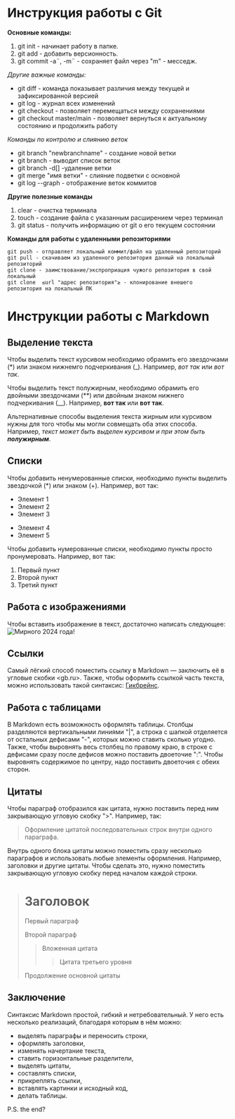 # Инструкция работы с Git

**Основные команды:**

1. git init - начинает работу в папке.
2. git add - добавить версионность.
3. git commit -a¨, -m¨ - сохраняет файл через "m" - месседж.

*Другие важные команды:*

* git diff - команда показывает различия между текущей и зафиксированной версией
* git log - журнал всех изменений
* git checkout - позволяет перемещаться между сохранениями
* git checkout master/main - позволяет вернуться к актуальному состоянию и продолжить работу


*Команды по контролю и слиянию веток*

* git branch "newbranchname" - создание новой ветки
* git branch - выводит список веток
* git branch -d[]  -удаление ветки
* git merge "имя ветки" - слияние подветки с основной
* git log --graph - отображение веток коммитов

**Другие полезные команды**

1. clear - очистка терминала
2. touch  - создание файла с указанным расширением через терминал
3. git status - получить информацию от git о его текущем состоянии

**Команды для работы с удаленными репозиториями**

    git push - отправляет локальный коммит/файл на удаленный репозиторий
    git pull - скачиваем из удаленного репозитория данный на локальный репозиторий
    git clone - заимствование/экспроприация чужого репозитория в свой локальный
    git clone  ≤url "адрес репозитория"≥ - клонирование внешего репозитория на локальный ПК




# Инструкции работы с Markdown

## Выделение текста

Чтобы выделить текст курсивом необходимо обрамить его звездочками (*) или знаком нижнемго подчеркивания (_). Например, *вот так* или _вот так_.

Чтобы выделить текст полужирным, необходимо обрамить его двойными звездочками (**) или двойным знаком нижнего подчеркивания (__). Например, **вот так** или __вот так__. 

Альтернативные способы выделения текста жирным или курсивом нужны для того чтобы мы могли совмещать оба этих способа. Например, _текст может быть выделен курсивом и при этом быть **полужирным**_.

## Списки

Чтобы добавить ненумерованные списки, необходимо пункты выделить звездочкой (*) или знаком (+). Например, вот так:
* Элемент 1
* Элемент 2
* Элемент 3
+ Элемент 4
+ Элемент 5

Чтобы добавить нумерованные списки, необходимо пункты просто пронумеровать. Например, вот так:
1. Первый пункт
2. Второй пункт
3. Третий пункт

## Работа с изображениями

Чтобы вставить изображение в текст, достаточно написать следующее:
![Мирного 2024 года!](2hn2024.jpg)

## Ссылки

Самый лёгкий способ поместить ссылку в Markdown — заключить её в угловые скобки <gb.ru>. Также, чтобы оформить ссылкой часть текста, можно использовать такой синтаксис: [Гикбрейнс](gb.ru).

## Работа с таблицами

В Markdown есть возможность оформлять таблицы. Столбцы разделяются вертикальными линиями "|", а строка с шапкой отделяется от остальных дефисами "-", которых можно ставить сколько угодно.
Также, чтобы выровнять весь столбец по правому краю, в строке с дефисами сразу после дефисов можно поставить двоеточие ":". Чтобы выровнять содержимое по центру, надо поставить двоеточия с обеих сторон.

## Цитаты

Чтобы параграф отобразился как цитата, нужно поставить перед ним закрывающую угловую скобку ">".
Например, так:
> Оформление цитатой
последовательных строк
внутри одного параграфа.

Внутрь одного блока цитаты можно поместить сразу несколько параграфов и использовать любые элементы оформления. Например, заголовки и другие цитаты. Чтобы сделать это, нужно поместить закрывающую угловую скобку перед началом каждой строки.

> # Заголовок
> Первый параграф
>
> Второй параграф
>
> > Вложенная цитата
> > > Цитата третьего уровня
>
> Продолжение основной цитаты


## Заключение

Синтаксис Markdown простой, гибкий и нетребовательный. У него есть несколько реализаций, благодаря которым в нём можно:

* выделять параграфы и переносить строки,
* оформлять заголовки,
* изменять начертание текста,
* ставить горизонтальные разделители,
* выделять цитаты,
* составлять списки,
* прикреплять ссылки,
* вставлять картинки и исходный код,
* делать таблицы.

P.S. the end?